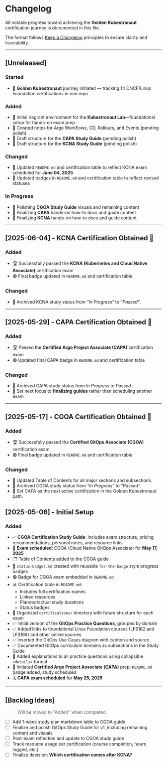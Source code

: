 # Changelog

All notable progress toward achieving the **Golden Kubestronaut** certification journey is documented in this file.

The format follows [Keep a Changelog](https://keepachangelog.com/en/1.0.0/) principles to ensure clarity and traceability.

---

## [Unreleased]

### Started
- 🎯 **Golden Kubestronaut** journey initiated — tracking 14 CNCF/Linux Foundation certifications in one repo

### Added
- 🧪 Initial Vagrant environment for the **Kubestronaut Lab**—foundational setup for hands-on exam prep  
- 📂 Created notes for Argo Workflows, CD, Rollouts, and Events (pending polish)  
- 📘 Draft structure for the **CAPA Study Guide** (pending polish)  
- 📘 Draft structure for the **KCNA Study Guide** (pending polish) 

### Changed
- 🔄 Updated `README.md` and certification table to reflect KCNA exam scheduled for **June 04, 2025**  
- 🔄 Updated badges in `README.md` and certification table to reflect revised statuses  

### In Progress
- 🧹 Polishing **CGOA Study Guide** visuals and remaining content  
- 🧽 Finalizing **CAPA** hands-on how-to docs and guide content  
- 🧽 Finalizing **KCNA** hands-on how-to docs and guide content  
---

## [2025-06-04] - KCNA Certification Obtained 🎉

### Added
- 🏆 Successfully passed the **KCNA (Kubernetes and Cloud Native Associate)** certification exam
- 🟢 Final badge updated in `README.md` and certification table

### Changed
- 🔁 Archived KCNA study status from *"In Progress"* to *"Passed"*.
---

## [2025-05-29] - CAPA Certification Obtained 🎉

### Added
- 🏆 Passed the **Certified Argo Project Associate (CAPA)** certification exam  
- 🟢 Updated final CAPA badge in `README.md` and certification table  

### Changed
- 🔁 Archived CAPA study status from *In Progress* to *Passed*  
- 🔁 Set next focus to **finalizing guides** rather than scheduling another exam  

---

## [2025-05-17] - CGOA Certification Obtained 🎉

### Added
- 🏆 Successfully passed the **Certified GitOps Associate (CGOA)** certification exam
- 🟢 Final badge updated in `README.md` and certification table

### Changed
- 🔁 Updated Table of Contents for all major sections and subsections.
- 🔁 Archived CGOA study status from *"In Progress"* to *"Passed"*.
- 🔁 Set CAPA as the next active certification in the Golden Kubestronaut path.

## [2025-05-06] - Initial Setup

### Added
- ✅ **CGOA Certification Study Guide**: includes exam structure, pricing recommendations, personal notes, and resource links  
- 📌 **Exam scheduled**: CGOA (Cloud Native GitOps Associate) for **May 17, 2025**  
- 🗂️ Table of Contents added to the CGOA guide  
- 📄 `status-badges.md` created with reusable `for-the-badge` style progress badges  
- 🟣 Badge for CGOA exam embedded in `README.md`  
- 📊 Certification table in `README.md`:  
  - Includes full certification names  
  - Linked resources  
  - Planned/actual study durations  
  - Status badges  
- 📂 Organized `certifications/` directory with future structure for each exam  
- ✅ Initial version of the **GitOps Practice Questions**, grouped by domain  
- ✅ Added links to foundational Linux Foundation courses (LFS162 and LFS169) and other online sources  
- ✅ Inserted the GitOps Use Cases diagram with caption and source  
- ✅ Documented GitOps curriculum domains as subsections in the Study Guide  
- 🧠 Added explanations to all practice questions using collapsible `<details>` format  
- 📘 Initiated **Certified Argo Project Associate (CAPA)** prep: `README.md` badge added, study scheduled  
- 🗓️ **CAPA exam scheduled** for **May 25, 2025**

---

## [Backlog Ideas]

> Will be moved to "Added" when completed.

- [ ] Add 1-week study plan markdown table to CGOA guide
- [ ] Finalize and polish GitOps Study Guide for v1, including remaining content and visuals
- [ ] Post-exam reflection and update to CGOA study guide
- [ ] Track resource usage per certification (course completion, hours logged, etc.)
- [ ] Finalize decision: **Which certification comes after KCNA?**
